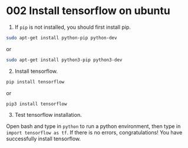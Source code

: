 # 002 Install tensorflow on ubuntu

1. If `pip` is not installed, you should first install pip.

```bash
sudo apt-get install python-pip python-dev
```

or

```bash
sudo apt-get install python3-pip python3-dev
```

2. Install tensorflow.

```bash
pip install tensorflow
```

or

```bash
pip3 install tensorflow
```

3. Test tensorflow installation.

Open bash and type in `python` to run a python environment, then type in `import tensorflow as tf`. If there is no errors, congratulations! You have successfully install tensorflow.
